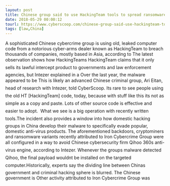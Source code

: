 ```yaml
---
layout: post
title: Chinese group said to use HackingTeam tools to spread ransomware, cryptominers
date: 2018-05-29 00:00:12
tourl: https://www.cyberscoop.com/chinese-group-said-use-hackingteam-tools-spread-ransomware-cryptominers/?category_news=technology
tags: [law,China]
---
```

A sophisticated Chinese cybercrime group is using old, leaked computer code from a notorious cyber-arms dealer known as HackingTeam to breach thousands of companies, mostly based in Asia, according to The latest observation shows how HackingTeams HackingTeam claims that it only sells its lawful intercept product to governments and law enforcement agencies, but Intezer explained in a Over the last year, the malware appeared to be This is likely an advanced Chinese criminal group, Ari Eitan, head of research with Intezer, told CyberScoop. Its rare to see people using the old HT [HackingTeam] code, today, because with stuff like this its not as simple as a copy and paste. Lots of other source code is effective and easier to adopt.  What we see is a big operation with recently written tools.The incident also provides a window into how domestic hacking groups in China develop their malware to specifically evade popular, domestic anti-virus products. The aforementioned backdoors, cryptominers and ransomware variants recently attributed to Iron Cybercrime Group were all configured in a way to avoid Chinese cybersecurity firm Qihoo 360s anti-virus engine, according to Intezer. Whenever the groups malware detected Qihoo, the final payload wouldnt be installed on the targeted computer.Historically, experts say the dividing line between Chinas government and criminal hacking sphere is blurred. The Chinese government is Other activity attributed to Iron Cybercrime Group was 